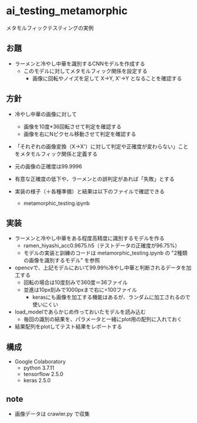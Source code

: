 # ai_testing_metamorphic

メタモルフィックテスティングの実例

## お題

* ラーメンと冷やし中華を識別するCNNモデルを作成する
    * このモデルに対してメタモルフィック関係を設定する
        * 画像に回転やノイズを足して X→Y, X'→Y となることを確認する

## 方針

* 冷やし中華の画像に対して
    * 画像を10度*36回転させて判定を確認する
    * 画像を右にNピクセル移動させて判定を確認する
* 「それぞれの画像変換（X→X'）に対して判定や正確度が変わらない」ことをメタモルフィック関係と定義する
* 元の画像の正確度は99.9996
* 有意な正確度の低下や、ラーメンとの誤判定があれば「失敗」とする

* 実装の様子（＋各種準備）と結果は以下のファイルで確認できる
    * metamorphic_testing.ipynb

## 実装

* ラーメンと冷やし中華をある程度高精度に識別するモデルを作る
    * ramen_hiyashi_acc0.9675.h5（テストデータの正確度が96.75%）
    * モデルの実装と訓練のコードは metamorphic_testing.ipynb の "2種類の画像を識別するモデル" を参照
* opencvで、上記モデルにおいて99.99％冷やし中華と判断されるデータを加工する
    * 回転の場合は10度刻みで360度＝36ファイル
    * 並進は10px刻みで1000pxまで右に=100ファイル
        * kerasにも画像を加工する機能はあるが、ランダムに加工されるので使いにくい
* load_modelであらかじめ作っておいたモデルを読み込む
    * 毎回の識別の結果を、パラメータと一緒にplot用の配列に入れておく
* 結果配列をplotしてテスト結果をレポートする


## 構成

* Google Colaboratory
    * python 3.7.11
    * tensorflow 2.5.0
    * keras 2.5.0

## note

* 画像データは crawler.py で収集

